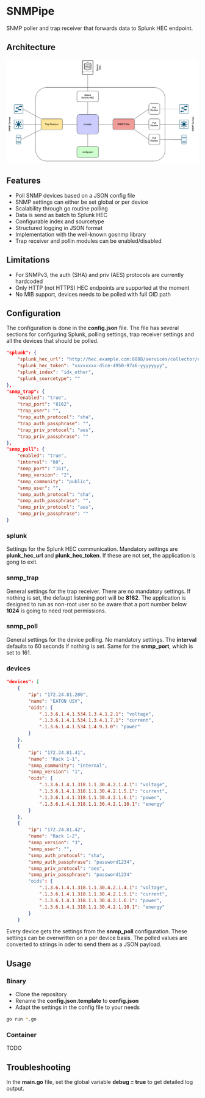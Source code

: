 # SNMPipe
SNMP poller and trap receiver that forwards data to Splunk HEC endpoint.
## Architecture
![architecture](https://github.com/fox27374/snmpipe/blob/20135ce037b06ac1a89084ba5614aefa1bfa7076/doc/architecture.png "Architecture overview")
## Features
* Poll SNMP devices based on a JSON config file
* SNMP settings can either be set global or per device
* Scalability through go routine polling
* Data is send as batch to Splunk HEC
* Configurable index and sourcetype
* Structured logging in JSON format
* Implementation with the well-known gosnmp library
* Trap receiver and pollin modules can be enabled/disabled
## Limitations
* For SNMPv3, the auth (SHA) and priv (AES) protocols are currently hardcoded
* Only HTTP (not HTTPS) HEC endpoints are supported at the moment
* No MIB support, devices needs to be polled with full OID path
## Configuration
The configuration is done in the **config.json** file. The file has several sections for configuring Splunk, polling settings, trap receiver settings and all the devices that should be polled.
```json
"splunk": {
    "splunk_hec_url": "http://hec.example.com:8088/services/collector/event",
    "splunk_hec_token": "xxxxxxxx-d5ce-4950-97a6-yyyyyyyy",
    "splunk_index": "idx_other",
    "splunk_sourcetype": ""
},
"snmp_trap": {
    "enabled": "true",
    "trap_port": "8162",
    "trap_user": "",
    "trap_auth_protocol": "sha",
    "trap_auth_passphrase": "",
    "trap_priv_protocol": "aes",
    "trap_priv_passphrase": ""
},
"snmp_poll": {
    "enabled": "true",
    "interval": "60",
    "snmp_port": "161",
    "snmp_version": "2",
    "snmp_community": "public",
    "snmp_user": "",
    "snmp_auth_protocol": "sha",
    "snmp_auth_passphrase": "",
    "snmp_priv_protocol": "aes",
    "snmp_priv_passphrase": ""
}
```
### splunk
Settings for the Splunk HEC communication. Mandatory settings are **plunk_hec_url** and **plunk_hec_token**. If these are not set, the application is gong to exit.
### snmp_trap
General settings for the trap receiver. There are no mandatory settings. If nothing is set, the defaupt listening port will be **8162**. The application is designed to run as non-root user so be aware that a port number below **1024** is going to need root permissions.
### snmp_poll
General settings for the device polling. No mandatory settings. The **interval** defaults to 60 seconds if nothing is set. Same for the **snmp_port**, which is set to 161.
### devices
```json
"devices": [
    {
        "ip": "172.24.81.200",
        "name": "EATON USV",
        "oids": {
            ".1.3.6.1.4.1.534.1.3.4.1.2.1": "voltage",
            ".1.3.6.1.4.1.534.1.3.4.1.7.1": "current",
            ".1.3.6.1.4.1.534.1.4.9.3.0": "power"
        }
    },
    {
        "ip": "172.24.81.41",
        "name": "Rack 1-1",
        "snmp_community": "internal",
        "snmp_version": "1",
        "oids": {
            ".1.3.6.1.4.1.318.1.1.30.4.2.1.4.1": "voltage",
            ".1.3.6.1.4.1.318.1.1.30.4.2.1.5.1": "current",
            ".1.3.6.1.4.1.318.1.1.30.4.2.1.6.1": "power",
            ".1.3.6.1.4.1.318.1.1.30.4.2.1.10.1": "energy"
        }
    },
    {
        "ip": "172.24.81.42",
        "name": "Rack 1-2",
        "snmp_version": "3",
        "snmp_user": "",
        "snmp_auth_protocol": "sha",
        "snmp_auth_passphrase": "password1234",
        "snmp_priv_protocol": "aes",
        "snmp_priv_passphrase": "password1234"
        "oids": {
            ".1.3.6.1.4.1.318.1.1.30.4.2.1.4.1": "voltage",
            ".1.3.6.1.4.1.318.1.1.30.4.2.1.5.1": "current",
            ".1.3.6.1.4.1.318.1.1.30.4.2.1.6.1": "power",
            ".1.3.6.1.4.1.318.1.1.30.4.2.1.10.1": "energy"
        }
    }
```
Every device gets the settings from the **snmp_poll** configuration. These settings can be overwritten on a per device basis. The polled values are converted to strings in oder to send them as a JSON payload.
## Usage
### Binary
* Clone the repository
* Rename the **config.json.template** to **config.json**
* Adapt the settings in the config file to your needs
```bash
go run *.go
```
### Container
TODO
## Troubleshooting
In the **main.go** file, set the global variable **debug = true** to get detailed log output.

